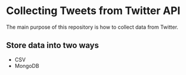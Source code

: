 # Collecting Tweets from Twitter API
The main purpose of this repository is how to collect data from Twitter.


## Store data into two ways
- CSV
- MongoDB
